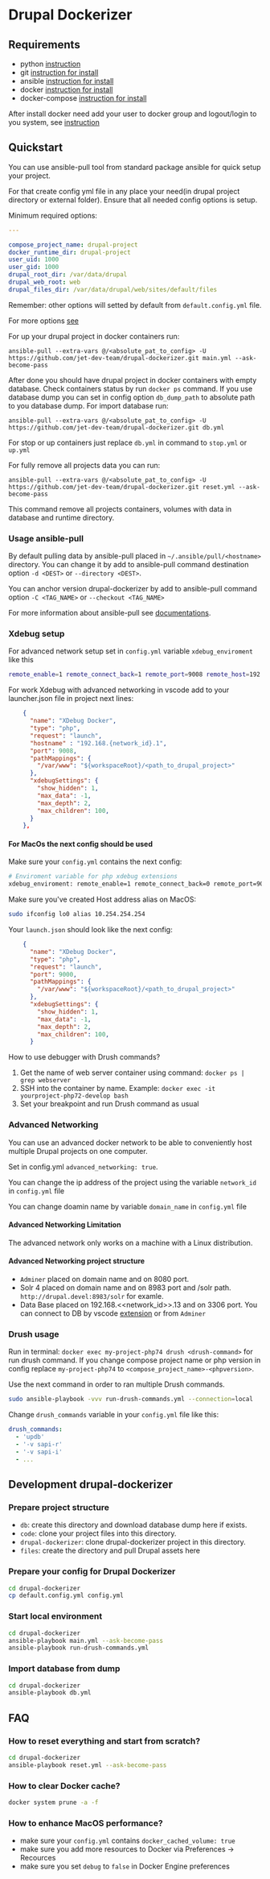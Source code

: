 # Drupal Dockerizer

## Requirements

- python [instruction](https://www.python.org/downloads/)
- git [instruction for install](https://git-scm.com/book/en/v2/Getting-Started-Installing-Git)
- ansible [instruction for install](https://docs.ansible.com/ansible/latest/installation_guide/intro_installation.html)
- docker [instruction for install](https://docs.docker.com/get-docker/)
- docker-compose [instruction for install](https://docs.docker.com/compose/install/)

After install docker need add your user to docker group and logout/login to you system, see [instruction](https://docs.docker.com/engine/install/linux-postinstall/)
## Quickstart

You can use ansible-pull tool from standard package ansible for quick setup your project.

For that create config yml file in any place your need(in drupal project directory or external folder). Ensure that all needed config options is setup.

Minimum required options:
```yaml
---

compose_project_name: drupal-project
docker_runtime_dir: drupal-project
user_uid: 1000
user_gid: 1000
drupal_root_dir: /var/data/drupal
drupal_web_root: web
drupal_files_dir: /var/data/drupal/web/sites/default/files
```
Remember: other options will setted by default from `default.config.yml` file.

For more options [see](CONFIG.md)

For up your drupal project in docker containers run:

```
ansible-pull --extra-vars @/<absolute_pat_to_config> -U https://github.com/jet-dev-team/drupal-dockerizer.git main.yml --ask-become-pass
```

After done you should have drupal project in docker containers with empty database.
Check containers status by run `docker ps` command.
If you use database dump you can set in config  option `db_dump_path` to absolute path to you database dump. For import database run:
```
ansible-pull --extra-vars @/<absolute_pat_to_config> -U https://github.com/jet-dev-team/drupal-dockerizer.git db.yml
```

For stop or up containers just replace `db.yml` in command to `stop.yml` or `up.yml`

For fully remove all projects data you can run:
```
ansible-pull --extra-vars @/<absolute_pat_to_config> -U https://github.com/jet-dev-team/drupal-dockerizer.git reset.yml --ask-become-pass
```
This command remove all projects containers, volumes with data in database and runtime directory.

### Usage ansible-pull

By default pulling data by ansible-pull placed in `~/.ansible/pull/<hostname>` directory. You can change it by add to ansible-pull command destination option `-d <DEST>` or `--directory <DEST>`.

You can anchor version drupal-dockerizer by add to ansible-pull command option `-C <TAG_NAME>` or `--checkout <TAG_NAME>`

For more information about ansible-pull see [documentations](https://docs.ansible.com/ansible/latest/cli/ansible-pull.html).

### Xdebug setup

For advanced network setup set in `config.yml` variable `xdebug_enviroment` like this

```bash
remote_enable=1 remote_connect_back=1 remote_port=9008 remote_host=192.168.{network_id}.1 show_error_trace=0 show_local_vars=1 remote_autostart=1 show_exception_trace=0 idekey=VSCODE
```

For work Xdebug with advanced networking in vscode add to your launcher.json file in project next lines:

```json
    {
      "name": "XDebug Docker",
      "type": "php",
      "request": "launch",
      "hostname" : "192.168.{network_id}.1",
      "port": 9008,
      "pathMappings": {
        "/var/www": "${workspaceRoot}/<path_to_drupal_project>"
      },
      "xdebugSettings": {
        "show_hidden": 1,
        "max_data": -1,
        "max_depth": 2,
        "max_children": 100,
      }
    },
```

#### For MacOs the next config should be used

Make sure your `config.yml` contains the next config:

```bash
# Enviroment variable for php xdebug extensions
xdebug_enviroment: remote_enable=1 remote_connect_back=0 remote_port=9000 remote_host=10.254.254.254 show_error_trace=0 show_local_vars=1 remote_autostart=1 show_exception_trace=0 idekey=VSCODE
```

Make sure you've created Host address alias on MacOS:

```bash
sudo ifconfig lo0 alias 10.254.254.254
```

Your `launch.json` should look like the next config:

```json
    {
      "name": "XDebug Docker",
      "type": "php",
      "request": "launch",
      "port": 9000,
      "pathMappings": {
        "/var/www": "${workspaceRoot}/<path_to_drupal_project>"
      },
      "xdebugSettings": {
        "show_hidden": 1,
        "max_data": -1,
        "max_depth": 2,
        "max_children": 100,
      }

```

How to use debugger with Drush commands?

1. Get the name of web server container using command: `docker ps | grep webserver`
2. SSH into the container by name. Example: `docker exec -it yourproject-php72-develop bash`
3. Set your breakpoint and run Drush command as usual

### Advanced Networking

You can use an advanced docker network to be able to conveniently host multiple Drupal projects on one computer.

Set in config.yml `advanced_networking: true`.

You can change the ip address of the project using the variable `network_id` in `config.yml` file

You can change doamin name by variable `domain_name` in `config.yml` file

#### Advanced Networking Limitation

The advanced network only works on a machine with a Linux distribution.

#### Advanced Networking project structure

- `Adminer` placed on domain name and on 8080 port.
- Solr 4 placed on domain name and on 8983 port and /solr path. `http://drupal.devel:8983/solr` for examle.
- Data Base placed on 192.168.<<network_id>>.13 and on 3306 port. You can connect to DB by vscode [extension](https://marketplace.visualstudio.com/items?itemName=formulahendry.vscode-mysql) or from `Adminer`

### Drush usage

Run in terminal: `docker exec my-project-php74 drush <drush-command>` for run drush command.
If you change compose project name or php version in config replace `my-project-php74` to `<compose_project_name>-<phpversion>`.

Use the next command in order to ran multiple Drush commands.

```bash
sudo ansible-playbook -vvv run-drush-commands.yml --connection=local
````

Change `drush_commands` variable in your `config.yml` file like this:

```yaml
drush_commands:
  - 'updb'
  - '-v sapi-r'
  - '-v sapi-i'
  - ...
```
## Development drupal-dockerizer

### Prepare project structure

- `db`: create this directory and download database dump here if exists.
- `code`: clone your project files into this directory.
- `drupal-dockerizer`: clone drupal-dockerizer project in this directory.
- `files`: create the directory and pull Drupal assets here

### Prepare your config for Drupal Dockerizer

```bash
cd drupal-dockerizer
cp default.config.yml config.yml
```
### Start local environment

```bash
cd drupal-dockerizer
ansible-playbook main.yml --ask-become-pass
ansible-playbook run-drush-commands.yml
```

### Import database from dump

```bash
cd drupal-dockerizer
ansible-playbook db.yml
```

## FAQ

### How to reset everything and start from scratch?

```bash
cd drupal-dockerizer
ansible-playbook reset.yml --ask-become-pass
```

### How to clear Docker cache?

```bash
docker system prune -a -f
```

### How to enhance MacOS performance?

- make sure your `config.yml` contains `docker_cached_volume: true`
- make sure you add more resources to Docker via Preferences -> Recources
- make sure you set `debug` to `false` in Docker Engine preferences
